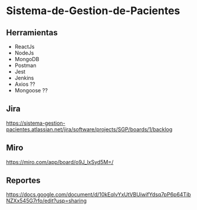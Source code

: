 # Sistema-de-Gestion-de-Pacientes

## Herramientas
- ReactJs 
- NodeJs
- MongoDB
- Postman
- Jest
- Jenkins
- Axios ?? 
- Mongoose ??


## Jira 
https://sistema-gestion-pacientes.atlassian.net/jira/software/projects/SGP/boards/1/backlog

## Miro 
https://miro.com/app/board/o9J_lxSyd5M=/

## Reportes
https://docs.google.com/document/d/10kEqlvYxUtVBUiwifYdsq7pP6p64TibNZXx545G7rfo/edit?usp=sharing
